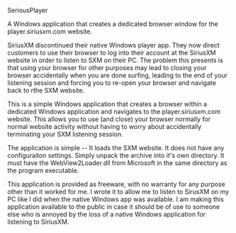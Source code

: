 SeriousPlayer

A Windows application that creates a dedicated browser window for the player.siriusxm.com website.

SiriusXM discontinued their native Windows player app. They now direct customers to use their browser 
to log into their account at the SiriusXM website in order to listen to SXM on their PC. The problem 
this presents is that using your browser for other purposes may lead to closing your browser accidentally 
when you are done surfing, leading to the end of your listening session and forcing you to re-open your 
browser and navigate back to rthe SXM website.

This is a simple Windows application that creates a browser within a dedicated Windows application and 
navigates to the player.siriusxm.com website. This allows you to use (and close) your browser normally 
for normal website activity without having to worry about accidentally terminating your SXM listening 
session.

The application is simple -- It loads the SXM website. It does not have any configuraiton settings. Simply 
unpack the archive into it's own directory. It must have the WebView2Loader.dll from Microsoft in the same 
directory as the program executable.

This application is provided as freeware, with no warranty for any purpose other than it worked for me. 
I wrote it to allow me to listen to SirusXM on my PC like I did when the native Windows app was available. 
I am making this application available to the public in case it should be of use to someone else who is 
annoyed by the loss of a native Windows application for listening to SiriusXM.
